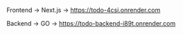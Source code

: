 Frontend -> Next.js   ->  https://todo-4csi.onrender.com


Backend -> GO         ->  https://todo-backend-i89t.onrender.com
